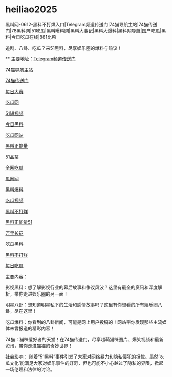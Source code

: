# heiliao2025
黑料网-0612-黑料不打烊入口|Telegram频道传送门|74猫导航主站|74猫传送门|78黑料网|51吃瓜|黑料曝料网|黑料大事记|黑料大爆料|黑料网导航|国产吃瓜|黑料|今日吃瓜在线|881比鸭

追剧、八卦、吃瓜？来51黑料，尽享娱乐圈的爆料与热议！

** 主要地址：<a href="https://74mao.com/">Telegram频道传送门</a>

<a href="https://74mao.com/">74猫导航主站</a>

<a href="https://74mao.com/">74猫传送门</a>

<a href="https://pc1-26.pages.dev/">每日大赛</a>

<a href="https://cg1-39.pages.dev/">吃瓜网</a>

<a href="https://pc2-25.pages.dev/">51短视频</a>

<a href="https://pc10-24.pages.dev/">今日黑料</a>

<a href="https://cg1-27.pages.dev/">吃瓜网站</a>

<a href="https://cg8-12.pages.dev/">黑料正能量</a>

<a href="https://pc8-34.pages.dev/">51品茶</a>

<a href="https://cg4-21.pages.dev/">全网吃瓜</a>

<a href="https://cg6-21.pages.dev/">瓜圈网</a>

<a href="https://cg5-24.pages.dev/">黑料爆料</a>

<a href="https://cg9-07.pages.dev/">吃瓜视频</a>

<a href="https://heiliaobuda01.pages.dev/">黑料不打烊</a>

<a href="https://heiliaozhengneng.pages.dev/">黑料正能量51</a>

<a href="https://wanlichang.pages.dev/">万里长征</a>

<a href="https://heiliaoshe-03.pages.dev/">吃瓜黑料</a>

<a href="https://redianshijian01.pages.dev/">黑料不打烊</a>

<a href="https://meirichi.pages.dev/">每日吃瓜</a>

主要内容：

影视黑料：想了解影视行业的幕后故事和争议风波？这里有最全的资讯和深度解析，带你走进娱乐圈的另一面！

明星八卦：想知道明星私下的生活和感情故事吗？这里有你想看的所有娱乐圈八卦，尽在这里！

吃瓜爆料：你看到的八卦新闻，可能是网上用户投稿的！网站带你发现那些主流媒体未曾报道的精彩内容！

74猫：猫咪爱好者的天堂！在74猫传送门，尽享超萌猫咪图片、爆笑视频和最新资讯，带你走进猫猫的奇妙世界！

社会影响：
随着“51黑料”事件引发了大家对网络暴力和隐私侵犯的担忧。虽然‘吃瓜文化’能满足大家对娱乐事件的好奇，但也可能不小心越过了隐私的界限，掀起一场伦理和法律的讨论。
